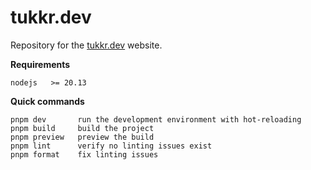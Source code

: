 # tukkr.dev

Repository for the [tukkr.dev](https://tukkr.dev) website.

**Requirements**

```
nodejs   >= 20.13
```

**Quick commands**

```
pnpm dev       run the development environment with hot-reloading
pnpm build     build the project
pnpm preview   preview the build
pnpm lint      verify no linting issues exist
pnpm format    fix linting issues
```
